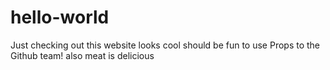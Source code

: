# hello-world
Just checking out this website
looks cool should be fun to use Props to the Github team!
also meat is delicious
